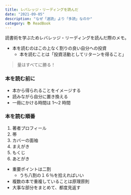 ```yaml
---
title: レバレッジ・リーディングを読んだ
date: "2021-09-05"
description: "なぜ「速読」より「多読」なのか"
category: 📚 ReadBook
---
```


読書術を学ぶためレバレッジ・リーディングを読んだ際のメモ。

- 本を読むのはこの上なく割りの良い自分への投資
  - 本を読むことは「投資活動としてリターンを得ること」

> 量はすべてに勝る！

### 本を読む前に

- 本から得られることをイメージする
- 読みながら自分に置き換える
- 一冊にかける時間は 1〜2 時間

### 本を読む順番

1. 著者プロフィール
2. 帯
3. カバーの面袖
4. まえがき
5. もくじ
6. あとがき

- 重要ポイントは二割
  - うち八割の１６％を拾えればいい
- 複数の本で重複していることは原理原則
- 大事な部分をまとめて、都度見返す
